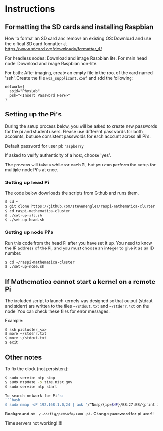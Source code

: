 # Instructions

## Formatting the SD cards and installing Raspbian

How to format an SD card and remove an existing OS: Download and use the offical SD card formatter at https://www.sdcard.org/downloads/formatter_4/

For headless nodes: Download and image Raspbian lite.
For main head node: Download and image Raspbian non-lite.

For both:
After imaging, create an empty file in the root of the card named 'ssh'.
Create the file `wpa_supplicant.conf` and add the following:
```
network={
  ssid="PhysLab"
  psk="<Insert Password Here>"
}
```

## Setting up the Pi's

During the setup process below, you will be asked to create new passwords for the pi and student users. Please use different passwords for both accounts, but use consistent passwords for each account across all Pi's.

Default password for user pi: `raspberry`

If asked to verify authenticity of a host, choose 'yes'.

The process will take a while for each Pi, but you can perform the setup for multiple node Pi's at once.

### Setting up head Pi

The code below downloads the scripts from Github and runs them.

```bash
$ cd ~
$ git clone https://github.com/stevenengler/raspi-mathematica-cluster
$ cd raspi-mathematica-cluster
$ ./set-up-all.sh
$ ./set-up-head.sh
```

### Setting up node Pi's

Run this code from the head Pi after you have set it up. You need to know the IP address of the Pi, and you must choose an integer to give it as an ID number.

```bash
$ cd ~/raspi-mathematica-cluster
$ ./set-up-node.sh
```

## If Mathematica cannot start a kernel on a remote Pi

The included script to launch kernels was designed so that output (stdout and stderr) are written to the files `~/stdout.txt` and `~/stderr.txt` on the node. You can check these files for error messages.

Example:

```bsh
$ ssh picluster_<x>
$ more ~/stderr.txt
$ more ~/stdout.txt
$ exit
```

## Other notes

To fix the clock (not persistent):
```bash
$ sudo service ntp stop
$ sudo ntpdate -s time.nist.gov
$ sudo service ntp start

To search network for Pi's:
```bash
$ sudo nmap -sP 192.168.1.0/24 | awk '/^Nmap/{ip=$NF}/B8:27:EB/{print ip}'
```

Background at: `~/.config/pcmanfm/LXDE-pi`.
Change password for pi user!!

Time servers not working!!!!!
